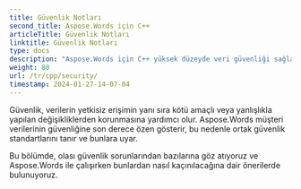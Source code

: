 ```yaml
---
title: Güvenlik Notları
second_title: Aspose.Words için C++
articleTitle: Güvenlik Notları
linktitle: Güvenlik Notları
type: docs
description: "Aspose.Words için C++ yüksek düzeyde veri güvenliği sağlamak için ortak güvenlik standartlarını tanır ve bunlara bağlı kalır. Olası güvenlik sorunlarına ve bunlardan nasıl kaçınılacağına ilişkin önerilere bakın."
weight: 80
url: /tr/cpp/security/
timestamp: 2024-01-27-14-07-04
---
```


Güvenlik, verilerin yetkisiz erişimin yanı sıra kötü amaçlı veya yanlışlıkla yapılan değişikliklerden korunmasına yardımcı olur. Aspose.Words müşteri verilerinin güvenliğine son derece özen gösterir, bu nedenle ortak güvenlik standartlarını tanır ve bunlara uyar.

Bu bölümde, olası güvenlik sorunlarından bazılarına göz atıyoruz ve Aspose.Words ile çalışırken bunlardan nasıl kaçınılacağına dair önerilerde bulunuyoruz.
